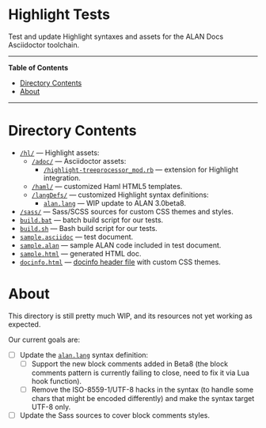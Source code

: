 # Highlight Tests

Test and update Highlight syntaxes and assets for the ALAN Docs Asciidoctor toolchain.


-----

**Table of Contents**

<!-- MarkdownTOC autolink="true" bracket="round" autoanchor="false" lowercase="only_ascii" uri_encoding="true" levels="1,2,3" -->

- [Directory Contents](#directory-contents)
- [About](#about)

<!-- /MarkdownTOC -->

-----

# Directory Contents

- [`/hl/`][/hl/] — Highlight assets:
    + [`/adoc/`][/adoc/] — Asciidoctor assets:
        * [`/highlight-treeprocessor_mod.rb`][rb] — extension for Highlight integration.
    + [`/haml/`][/haml/] — customized Haml HTML5 templates.
    + [`/langDefs/`][/langDefs/] — customized Highlight syntax definitions:
        * [`alan.lang`][alan.lang] — WIP update to ALAN 3.0beta8.
- [`/sass/`][/sass/] — Sass/SCSS sources for custom CSS themes and styles.
- [`build.bat`][build.bat] — batch build script for our tests.
- [`build.sh`][build.sh] — Bash build script for our tests.
- [`sample.asciidoc`][sample.asciidoc] — test document.
- [`sample.alan`][sample.alan] — sample ALAN code included in test document.
- [`sample.html`][sample.html] — generated HTML doc.
- [`docinfo.html`][docinfo.html] — [docinfo header file] with custom CSS themes.


# About

This directory is still pretty much WIP, and its resources not yet working as expected.

Our current goals are:

- [ ] Update the [`alan.lang`][alan.lang] syntax definition:
    + [ ] Support the new block comments added in Beta8 (the block comments pattern is currently failing to close, need to fix it via Lua hook function).
    + [ ] Remove the ISO-8559-1/UTF-8 hacks in the syntax (to handle some chars that might be encoded differently) and make the syntax target UTF-8 only.
- [ ] Update the Sass sources to cover block comments styles.

<!-----------------------------------------------------------------------------
                               REFERENCE LINKS
------------------------------------------------------------------------------>

[docinfo header file]: https://docs.asciidoctor.org/asciidoctor/latest/docinfo/ "Asciidoctor Documentation » Docinfo Files"

<!-- project files and folders -->

[/hl/]: ./hl/ "Navigate to folder"
[/adoc/]: ./hl/adoc/ "Asciidoctor assets for Highlight toolchain"
[/haml/]: ./hl/haml/ "Haml HTML templates"
[/langDefs/]: ./hl/langDefs/ "Highlight custom syntaxes"
[/sass/]: ./hl/sass/ "Sass/SCSS sources for custom CSS stylesheet"

[rb]: ./hl/adoc/highlight-treeprocessor_mod.rb "Custom Asciidoctor extension for Highlight"
[alan.lang]: ./hl/langDefs/alan.lang "View ALAN syntax definition for Highlight"


[build.bat]: ./build.bat
[build.sh]: ./build.sh
[docinfo.html]: ./docinfo.html
[sample.alan]: ./sample.alan
[sample.asciidoc]: ./sample.asciidoc
[sample.html]: ./sample.html

<!-- EOF -->
